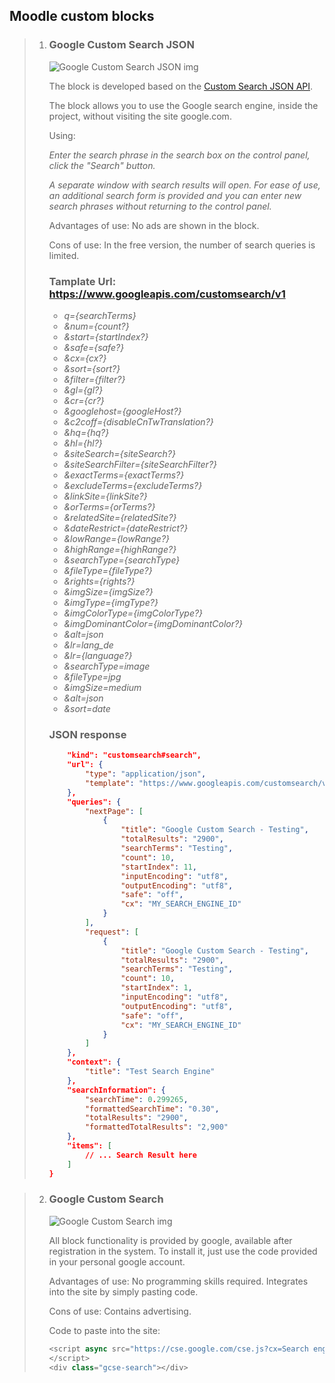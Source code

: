 ## Moodle custom blocks 

>
> 
> 1. ### Google Custom Search JSON
>
>		![Google Custom Search JSON img](https://sergej.kunde-ssystems.de/blocks/googlesearch_json/img/demo.png 'Google Custom Search JSON')
>
>
>  		The block is developed based on the [Custom Search JSON API](https://developers.google.com/custom-search/v1/overview "Custom Search JSON").
>		
>		The block allows you to use the Google search engine, inside the project, without visiting the site google.com.
>
>		Using:
>
>		*Enter the search phrase in the search box on the control panel, click the "Search" button.*
> 
> 		*A separate window with search results will open. For ease of use, an additional search form is provided and you can enter new search phrases without returning to the control panel.*
>
>		Advantages of use:
>		No ads are shown in the block.
>
>		Cons of use:
>		In the free version, the number of search queries is limited.
>
> 		### **Tamplate Url: https://www.googleapis.com/customsearch/v1**
>		-   _q={searchTerms}_
>		-   _&num={count?}_
>		-   _&start={startIndex?}_
>		-   _&safe={safe?}_
>		-   _&cx={cx?}_
>		-   _&sort={sort?}_
>		-   _&filter={filter?}_
>		-   _&gl={gl?}_
>		-   _&cr={cr?}_
>		-   _&googlehost={googleHost?}_
>		-   _&c2coff={disableCnTwTranslation?}_
>		-   _&hq={hq?}_
>		-   _&hl={hl?}_
>		-   _&siteSearch={siteSearch?}_
>		-   _&siteSearchFilter={siteSearchFilter?}_
>		-   _&exactTerms={exactTerms?}_
>		-   _&excludeTerms={excludeTerms?}_
>		-   _&linkSite={linkSite?}_
>		-   _&orTerms={orTerms?}_
>		-   _&relatedSite={relatedSite?}_
>		-   _&dateRestrict={dateRestrict?}_
>		-   _&lowRange={lowRange?}_
>		-   _&highRange={highRange?}_
>		-   _&searchType={searchType}_
>		-   _&fileType={fileType?}_
>		-   _&rights={rights?}_
>		-   _&imgSize={imgSize?}_
>		-   _&imgType={imgType?}_
>		-   _&imgColorType={imgColorType?}_
>		-   _&imgDominantColor={imgDominantColor?}_
>		-   _&alt=json_
>		-   _&lr=lang_de_
>		-   _&lr={language?}_
>		-   _&searchType=image_
>		-   _&fileType=jpg_
>		-   _&imgSize=medium_
>		-   _&alt=json_
>		-   _&sort=date_
>
>       ### **JSON response**
>
> 		
>		```json {
>			"kind": "customsearch#search",
>			"url": {
>				"type": "application/json",
>				"template": "https://www.googleapis.com/customsearch/v1?q={searchTerms}&num={count?}&start={startIndex?}&lr={language?}&safe={safe?}&cx={cx?}&cref={cref?}&sort={sort?}&filter={filter?}&gl={gl?}&cr={cr?}&googlehost={googleHost?}&c2coff={disableCnTwTranslation?}&hq={hq?}&hl={hl?}&siteSearch={siteSearch?}&siteSearchFilter={siteSearchFilter?}&exactTerms={exactTerms?}&excludeTerms={excludeTerms?}&linkSite={linkSite?}&orTerms={orTerms?}&relatedSite={relatedSite?}&dateRestrict={dateRestrict?}&lowRange={lowRange?}&highRange={highRange?}&searchType={searchType}&fileType={fileType?}&rights={rights?}&imgSize={imgSize?}&imgType={imgType?}&imgColorType={imgColorType?}&imgDominantColor={imgDominantColor?}&alt=json"
>			},
>			"queries": {
>				"nextPage": [
>					{
>						"title": "Google Custom Search - Testing",
>						"totalResults": "2900",
>						"searchTerms": "Testing",
>						"count": 10,
>						"startIndex": 11,
>						"inputEncoding": "utf8",
>						"outputEncoding": "utf8",
>						"safe": "off",
>						"cx": "MY_SEARCH_ENGINE_ID"
>					}
>				],
>				"request": [
>					{
>						"title": "Google Custom Search - Testing",
>						"totalResults": "2900",
>						"searchTerms": "Testing",
>						"count": 10,
>						"startIndex": 1,
>						"inputEncoding": "utf8",
>						"outputEncoding": "utf8",
>						"safe": "off",
>						"cx": "MY_SEARCH_ENGINE_ID"
>					}
>				]
>			},
>			"context": {
>				"title": "Test Search Engine"
>			},
>			"searchInformation": {
>				"searchTime": 0.299265,
>				"formattedSearchTime": "0.30",
>				"totalResults": "2900",
>				"formattedTotalResults": "2,900"
>			},
>			"items": [
>				// ... Search Result here
>			]
>	 } 
>  		```

>	2. ### Google Custom Search
>		![Google Custom Search img](https://sergej.kunde-ssystems.de/blocks/googlesearch/img/demo2.png 'Google Custom Search')
> 
>		All block functionality is provided by google, available after registration in the system. 
To install it, just use the code provided in your personal google account.
>
>		Advantages of use:
>		No programming skills required. Integrates into the site by simply pasting code.
>
>		Cons of use:
>		Contains advertising.
>
>		Code to paste into the site:
>
>		 ```javascript
>		<script async src="https://cse.google.com/cse.js?cx=Search engine ID">
> 		</script>
> 		<div class="gcse-search"></div>
>		 ```
